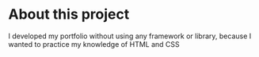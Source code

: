 # About this project
I developed my portfolio without using any framework or library, because I wanted to practice my knowledge of HTML and CSS

